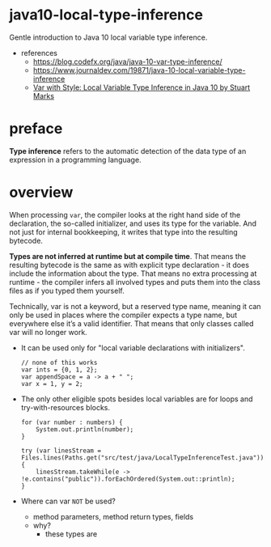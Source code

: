 # java10-local-type-inference
Gentle introduction to Java 10 local variable type inference.

* references
    * https://blog.codefx.org/java/java-10-var-type-inference/  
    * https://www.journaldev.com/19871/java-10-local-variable-type-inference
    * [Var with Style: Local Variable Type Inference in Java 10 by Stuart Marks](https://www.youtube.com/watch?v=786iemaCJHU)

# preface
**Type inference** refers to the automatic detection of the data type of an expression 
in a programming language.

# overview
When processing `var`, the compiler looks at the right hand side of the 
declaration, the so-called initializer, and uses its type for the 
variable. And not just for internal bookkeeping, it writes that type 
into the resulting bytecode.

**Types are not inferred at runtime but at compile time**. That means 
the resulting bytecode is the same as with explicit type declaration - 
it does include the information about the type. That means no extra 
processing at runtime - the compiler infers all involved types 
and puts them into the class files as if you typed them yourself.

Technically, var is not a keyword, but a reserved type name, meaning it 
can only be used in places where the compiler expects a type name, but 
everywhere else it’s a valid identifier. That means that only classes 
called var will no longer work.

* It can be used only for "local variable declarations with initializers".
    ```
    // none of this works
    var ints = {0, 1, 2};
    var appendSpace = a -> a + " ";
    var x = 1, y = 2;
    ```

* The only other eligible spots besides local variables are for loops 
and try-with-resources blocks.
    ```
    for (var number : numbers) {
        System.out.println(number);
    }
    ```
    
    ```
    try (var linesStream = Files.lines(Paths.get("src/test/java/LocalTypeInferenceTest.java"))) {
        linesStream.takeWhile(e -> !e.contains("public")).forEachOrdered(System.out::println);
    }
    ```
* Where can var `NOT` be used?
    * method parameters, method return types, fields
    * why?
        * these types are 
